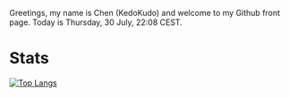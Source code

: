 Greetings, my name is Chen (KedoKudo) and welcome to my Github front page.  Today is Thursday, 30 July, 22:08 CEST.

# Stats

[![Top Langs](https://github-readme-stats.vercel.app/api/top-langs/?username=KedoKudo)](https://github.com/KedoKudo/github-readme-stats)
